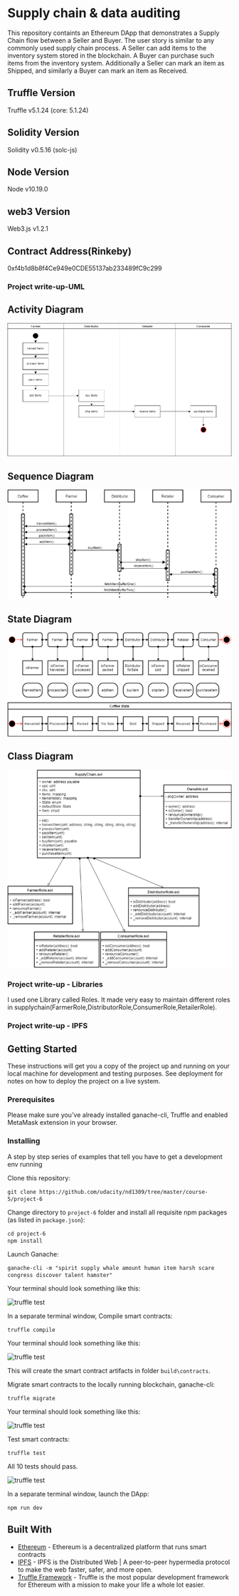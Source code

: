 # Supply chain & data auditing

This repository containts an Ethereum DApp that demonstrates a Supply Chain flow between a Seller and Buyer. The user story is similar to any commonly used supply chain process. A Seller can add items to the inventory system stored in the blockchain. A Buyer can purchase such items from the inventory system. Additionally a Seller can mark an item as Shipped, and similarly a Buyer can mark an item as Received.



## Truffle Version
Truffle v5.1.24 (core: 5.1.24)

## Solidity Version
Solidity v0.5.16 (solc-js)

## Node Version
Node v10.19.0

## web3 Version
Web3.js v1.2.1

## Contract Address(Rinkeby)
0xf4b1d8b8f4Ce949e0CDE55137ab233489fC9c299

### Project write-up-UML
## Activity Diagram
![Activity Diagram](images/activity-diagram.png)

## Sequence Diagram
![sequence diagram](images/sequence-diagram.png)

## State Diagram
![state diagram](images/state-diagram.png)

## Class Diagram
![Classes (Data Model)](images/class-diagram.png)

### Project write-up - Libraries
I used one Library called Roles. It made very easy to maintain different roles in supplychain(FarmerRole,DistributorRole,ConsumerRole,RetailerRole).

### Project write-up - IPFS

## Getting Started

These instructions will get you a copy of the project up and running on your local machine for development and testing purposes. See deployment for notes on how to deploy the project on a live system.

### Prerequisites

Please make sure you've already installed ganache-cli, Truffle and enabled MetaMask extension in your browser.



### Installing

A step by step series of examples that tell you have to get a development env running

Clone this repository:

```
git clone https://github.com/udacity/nd1309/tree/master/course-5/project-6
```

Change directory to ```project-6``` folder and install all requisite npm packages (as listed in ```package.json```):

```
cd project-6
npm install
```

Launch Ganache:

```
ganache-cli -m "spirit supply whale amount human item harsh scare congress discover talent hamster"
```

Your terminal should look something like this:

![truffle test](images/ganache-cli.png)

In a separate terminal window, Compile smart contracts:

```
truffle compile
```

Your terminal should look something like this:

![truffle test](images/truffle_compile.png)

This will create the smart contract artifacts in folder ```build\contracts```.

Migrate smart contracts to the locally running blockchain, ganache-cli:

```
truffle migrate
```

Your terminal should look something like this:

![truffle test](images/truffle_migrate.png)

Test smart contracts:

```
truffle test
```

All 10 tests should pass.

![truffle test](images/truffle_test.png)

In a separate terminal window, launch the DApp:

```
npm run dev
```

## Built With

* [Ethereum](https://www.ethereum.org/) - Ethereum is a decentralized platform that runs smart contracts
* [IPFS](https://ipfs.io/) - IPFS is the Distributed Web | A peer-to-peer hypermedia protocol
to make the web faster, safer, and more open.
* [Truffle Framework](http://truffleframework.com/) - Truffle is the most popular development framework for Ethereum with a mission to make your life a whole lot easier.



